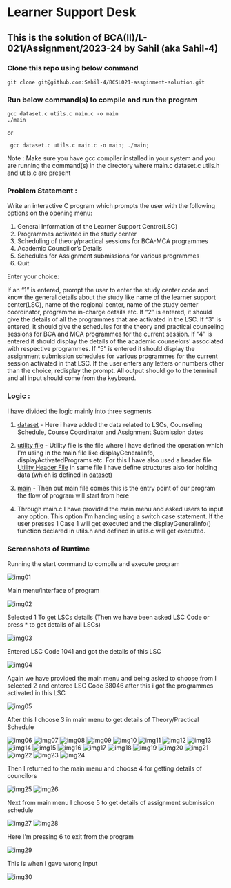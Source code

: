 # Learner Support Desk

## This is the solution of BCA(II)/L-021/Assignment/2023-24 by Sahil (aka Sahil-4)

### Clone this repo using below command

```
git clone git@github.com:Sahil-4/BCSL021-assginment-solution.git
```

### Run below command(s) to compile and run the program

```
gcc dataset.c utils.c main.c -o main
./main
```

or

```
 gcc dataset.c utils.c main.c -o main; ./main;
```

Note : Make sure you have gcc compiler installed in your system and you are running the command(s) in the directory where main.c dataset.c utils.h and utils.c are present

### Problem Statement :

Write an interactive C program which prompts the user with the following options on the opening menu:

1. General Information of the Learner Support Centre(LSC)
2. Programmes activated in the study center
3. Scheduling of theory/practical sessions for BCA-MCA programmes
4. Academic Councillor’s Details
5. Schedules for Assignment submissions for various programmes
6. Quit

Enter your choice:

If an “1” is entered, prompt the user to enter the study center code and know the general details about the study like name of the learner support center(LSC), name of the regional center, name of the study center coordinator, programme in-charge details etc.
If “2” is entered, it should give the details of all the programmes that are activated in the LSC.
If “3” is entered, it should give the schedules for the theory and practical counseling sessions for BCA and MCA programmes for the current session.
If “4” is entered it should display the details of the academic counselors' associated with respective programmes.
If “5” is entered it should display the assignment submission schedules for various programmes for the current session activated in that LSC.
If the user enters any letters or numbers other than the choice, redisplay the prompt.
All output should go to the terminal and all input should come from the keyboard.

### Logic :

I have divided the logic mainly into three segments

1.  [dataset](./dataset.c) - Here i have added the data related to LSCs, Counseling Schedule, Course Coordinator and Assignment Submission dates

2.  [utility file](./utils.c) - Utility file is the file where I have defined the operation which I'm using in the main file like displayGeneralInfo, displayActivatedPrograms etc. For this I have also used a header file [Utility Header File](./utils.h) in same file I have define structures also for holding data (which is defined in [dataset](./dataset.c))

3.  [main](./main.c) - Then out main file comes this is the entry point of our program the flow of program will start from here

4.  Through main.c I have provided the main menu and asked users to input any option. This option I'm handing using a switch case statement. If the user presses 1 Case 1 will get executed and the displayGeneralInfo() function declared in utils.h and defined in utils.c will get executed.

### Screenshots of Runtime

Running the start command to compile and execute program

![img01](./Assets/image01.png)

Main menu/interface of program

![img02](./Assets/image02.png)

Selected 1 To get LSCs details (Then we have been asked LSC Code or press \* to get details of all LSCs)

![img03](./Assets/image03.png)

Entered LSC Code 1041 and got the details of this LSC

![img04](./Assets/image04.png)

Again we have provided the main menu and being asked to choose from I selected 2 and entered LSC Code 38046 after this i got the programmes activated in this LSC

![img05](./Assets/image05.png)

After this I choose 3 in main menu to get details of Theory/Practical Schedule

![img06](./Assets/image06.png)
![img07](./Assets/image07.png)
![img08](./Assets/image08.png)
![img09](./Assets/image09.png)
![img10](./Assets/image10.png)
![img11](./Assets/image11.png)
![img12](./Assets/image12.png)
![img13](./Assets/image13.png)
![img14](./Assets/image14.png)
![img15](./Assets/image15.png)
![img16](./Assets/image16.png)
![img17](./Assets/image17.png)
![img18](./Assets/image18.png)
![img19](./Assets/image19.png)
![img20](./Assets/image20.png)
![img21](./Assets/image21.png)
![img22](./Assets/image22.png)
![img23](./Assets/image23.png)
![img24](./Assets/image24.png)

Then I returned to the main menu and choose 4 for getting details of councilors

![img25](./Assets/image25.png)
![img26](./Assets/image26.png)

Next from main menu I choose 5 to get details of assignment submission schedule

![img27](./Assets/image27.png)
![img28](./Assets/image28.png)

Here I'm pressing 6 to exit from the program

![img29](./Assets/image29.png)

This is when I gave wrong input

![img30](./Assets/image30.png)
